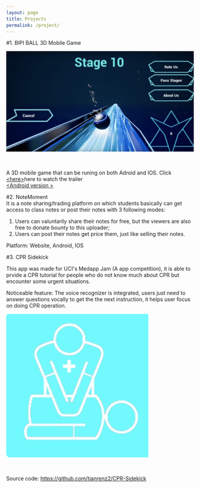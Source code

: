 ```yaml
---
layout: page
title: Projects
permalink: /project/
---
```


#1. BIPI BALL 3D Mobile Game

<img src="/images/bipiball.jpeg">  <br/>

<br/>

A 3D mobile game that can be runing on both Adroid and IOS.
Click [&lt;here&gt;](https://www.youtube.com/watch?v=d8o6gFppqro)here to watch the trailer <br/>
[&lt;Android version &gt;](https://www.youtube.com/watch?v=d8o6gFppqro)

#2. NoteMoment</br>
It is a note sharing/trading platform on which students basically can get access to class notes or post their notes with 3 following modes:<br/>

1. Users can valuntarily share their notes for free, but the viewers are also free to donate bounty to this uploader;</br>
2. Users can post their notes get price them, just like selling their notes.

Platform: Website, Android, IOS




#3. CPR Sidekick

This app was made for UCI's Medapp Jam (A app competition), it is able to prvide a CPR tutorial for people who do not know much about CPR but encounter some urgent situations.<br/>

Noticeable feature: The voice recognizer is integrated, users just need to answer questions vocally to get the the next instruction, it helps user focus on doing CPR operation.<br/>

<img src="/images/cprsk.jpeg">  <br/>

<br/>

Source code: https://github.com/tianrenz2/CPR-Sidekick

<br/>

  
